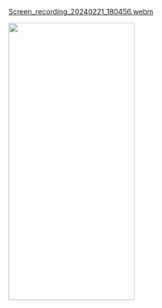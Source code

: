 

[Screen_recording_20240221_180456.webm](https://github.com/naveenKumar5935/TaskManagerApp/assets/78121102/2a43adba-d6b9-4efb-b28a-1c4da9c89cf4)


<img src="https://github.com/naveenKumar5935/TaskManagerApp/assets/78121102/f23d40fe-edf8-4cbe-accc-3b2d38d017ec"  height="550" width="250" >
